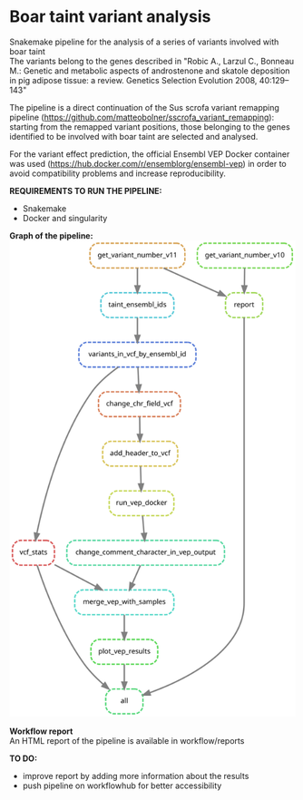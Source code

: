 # Boar taint variant analysis
Snakemake pipeline for the analysis of a series of variants involved with boar taint  
The variants belong to the genes described in "Robic A., Larzul C., Bonneau M.: Genetic and metabolic aspects of androstenone and skatole deposition in pig adipose tissue: a review. Genetics Selection Evolution 2008, 40:129–143"

The pipeline is a direct continuation of the Sus scrofa variant remapping pipeline (https://github.com/matteobolner/sscrofa_variant_remapping): starting from the remapped variant positions, those belonging to the genes identified to be involved with boar taint are selected and analysed.

For the variant effect prediction, the official Ensembl VEP Docker container was used (https://hub.docker.com/r/ensemblorg/ensembl-vep) in order to avoid compatibility problems and increase reproducibility.


**REQUIREMENTS TO RUN THE PIPELINE:**  
- Snakemake  
- Docker and singularity  

**Graph of the pipeline:**  
![alt text](https://raw.githubusercontent.com/matteobolner/boar_taint_variant_analysis/main/workflow/report/dag.svg)

**Workflow report**  
An HTML report of the pipeline is available in workflow/reports 

**TO DO:**
- improve report by adding more information about the results  
- push pipeline on workflowhub for better accessibility 
